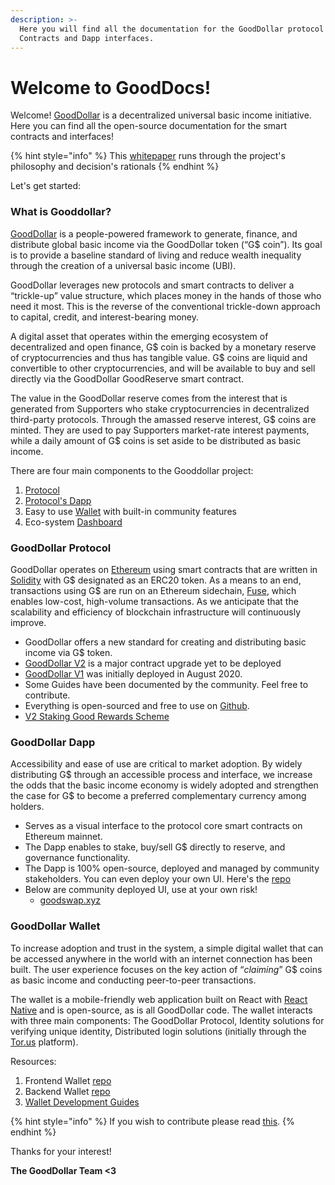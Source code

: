 ```yaml
---
description: >-
  Here you will find all the documentation for the GoodDollar protocol Smart
  Contracts and Dapp interfaces.
---
```


# Welcome to GoodDocs!

Welcome! [GoodDollar](https://gooddollar.org) is a decentralized universal basic income initiative. Here you can find all the open-source documentation for the smart contracts and interfaces!

{% hint style="info" %}
This [whitepaper](http://whitepaper.gooddollar.org) runs through the project's philosophy and decision's rationals
{% endhint %}

Let's get started:

### What is Gooddollar?

[GoodDollar](http://www.gooddollar.org) is a people-powered framework to generate, finance, and distribute global basic income via the GoodDollar token (“G$ coin”). Its goal is to provide a baseline standard of living and reduce wealth inequality through the creation of a universal basic income (UBI).&#x20;

GoodDollar leverages new protocols and smart contracts to deliver a “trickle-up” value structure, which places money in the hands of those who need it most. This is the reverse of the conventional trickle-down approach to capital, credit, and interest-bearing money.

A digital asset that operates within the emerging ecosystem of decentralized and open finance, G$ coin is backed by a monetary reserve of cryptocurrencies and thus has tangible value. G$ coins are liquid and convertible to other cryptocurrencies, and will be available to buy and sell directly via the GoodDollar GoodReserve smart contract.

The value in the GoodDollar reserve comes from the interest that is generated from Supporters who stake cryptocurrencies in decentralized third-party protocols. Through the amassed reserve interest, G$ coins are minted. They are used to pay Supporters market-rate interest payments, while a daily amount of G$ coins is set aside to be distributed as basic income.

There are four main components to the Gooddollar project:

1. [Protocol](./#gooddollar-protocol)
2. [Protocol's Dapp](./#gooddollar-dapp-v2-not-yet-deployed)
3. Easy to use [Wallet](./#gooddollar-wallet) with built-in community features
4. Eco-system [Dashboard](http://dashboard.gooddollar.org)

### GoodDollar Protocol

GoodDollar operates on [Ethereum](https://ethereum.org/en/) using smart contracts that are written in [Solidity](https://solidity.readthedocs.io/en/v0.7.0/) with G$ designated as an ERC20 token.  As a means to an end, transactions using G$ are run on an Ethereum sidechain, [Fuse](https://fuse.io), which enables low-cost, high-volume transactions. As we anticipate that the scalability and efficiency of blockchain infrastructure will continuously improve.

* GoodDollar offers a new standard for creating and distributing basic income via G$ token.
* [GoodDollar V2](protocol-v2/) is a major contract upgrade yet to be deployed
* [GoodDollar V1](smart-contracts-guide/) was initially deployed in August 2020.&#x20;
* Some Guides have been documented by the community. Feel free to contribute.
* Everything is open-sourced and free to use on [Github](https://github.com/GoodDollar/GoodProtocol).
* [V2 Staking Good Rewards Scheme](protocol-v2/elements-of-the-gooddollar-ecosystem.md#4.-staking-rewards-annual-percentage-returns)

### GoodDollar Dapp

Accessibility and ease of use are critical to market adoption. By widely distributing G$ through an accessible process and interface, we increase the odds that the basic income economy is widely adopted and strengthen the case for G$ to become a preferred complementary currency among holders.

* Serves as a visual interface to the protocol core smart contracts on Ethereum mainnet.
* The Dapp enables to stake, buy/sell G$ directly to reserve, and governance functionality.
* The Dapp is 100% open-source, deployed and managed by community stakeholders. You can even deploy your own UI. Here's the [repo](https://github.com/GoodDollar/GoodProtocolUI)
* Below are community deployed UI, use at your own risk!
  * [goodswap.xyz](http://goodswap.xyz)

### GoodDollar Wallet

To increase adoption and trust in the system, a simple digital wallet that can be accessed anywhere in the world with an internet connection has been built. The user experience focuses on the key action of “_claiming_” G$ coins as basic income and conducting peer-to-peer transactions.&#x20;

The wallet is a mobile-friendly web application built on React with [React Native](https://reactnative.dev) and is open-source, as is all GoodDollar code. The wallet interacts with three main components: The GoodDollar Protocol, Identity solutions for verifying unique identity, Distributed login solutions (initially through the [Tor.us](https://tor.us) platform).

Resources:

1. Frontend Wallet [repo](https://github.com/GoodDollar/GoodDAPP)
2. Backend Wallet [repo](https://github.com/GoodDollar/GoodServer)
3. [Wallet Development Guides](developer-guides/)

{% hint style="info" %}
If you wish to contribute please read [this](contributing.md).
{% endhint %}

Thanks for your interest!

**The GoodDollar Team <3**
